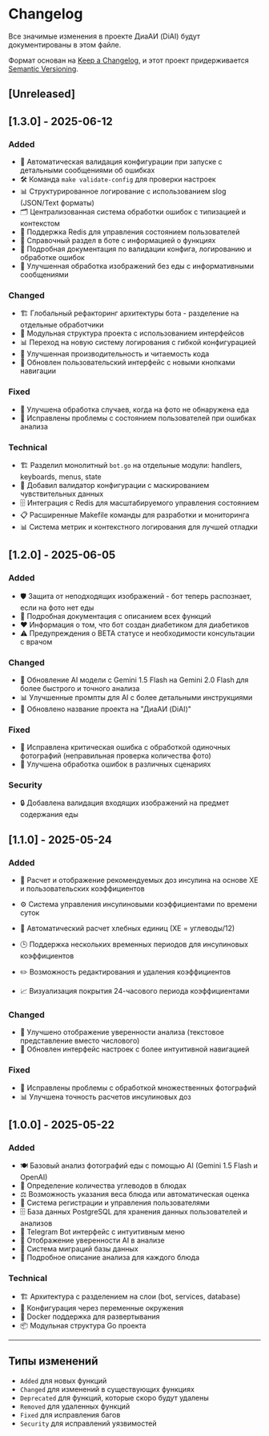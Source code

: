 # Changelog

Все значимые изменения в проекте ДиаАИ (DiAI) будут документированы в этом файле.

Формат основан на [Keep a Changelog](https://keepachangelog.com/ru/1.0.0/),
и этот проект придерживается [Semantic Versioning](https://semver.org/spec/v2.0.0.html).

## [Unreleased]

## [1.3.0] - 2025-06-12

### Added
- 🔧 Автоматическая валидация конфигурации при запуске с детальными сообщениями об ошибках
- 🛠️ Команда `make validate-config` для проверки настроек
- 📊 Структурированное логирование с использованием slog (JSON/Text форматы)
- 🗂️ Централизованная система обработки ошибок с типизацией и контекстом
- 🔌 Поддержка Redis для управления состоянием пользователей
- 📖 Справочный раздел в боте с информацией о функциях
- 📝 Подробная документация по валидации конфига, логированию и обработке ошибок
- 🎯 Улучшенная обработка изображений без еды с информативными сообщениями

### Changed
- 🏗️ Глобальный рефакторинг архитектуры бота - разделение на отдельные обработчики
- 🔄 Модульная структура проекта с использованием интерфейсов
- 📊 Переход на новую систему логирования с гибкой конфигурацией
- 🚀 Улучшенная производительность и читаемость кода
- 📱 Обновлен пользовательский интерфейс с новыми кнопками навигации

### Fixed
- 🐛 Улучшена обработка случаев, когда на фото не обнаружена еда
- 🔧 Исправлены проблемы с состоянием пользователей при ошибках анализа

### Technical
- 🏗️ Разделил монолитный `bot.go` на отдельные модули: handlers, keyboards, menus, state
- 🔧 Добавил валидатор конфигурации с маскированием чувствительных данных
- 🗄️ Интеграция с Redis для масштабируемого управления состоянием
- 📋 Расширенные Makefile команды для разработки и мониторинга
- 📊 Система метрик и контекстного логирования для лучшей отладки

## [1.2.0] - 2025-06-05

### Added
- 🛡️ Защита от неподходящих изображений - бот теперь распознает, если на фото нет еды
- 📝 Подробная документация с описанием всех функций
- ❤️ Информация о том, что бот создан диабетиком для диабетиков
- ⚠️ Предупреждения о BETA статусе и необходимости консультации с врачом

### Changed
- 🚀 Обновление AI модели с Gemini 1.5 Flash на Gemini 2.0 Flash для более быстрого и точного анализа
- 📊 Улучшенные промпты для AI с более детальными инструкциями
- 📖 Обновлено название проекта на "ДиаАИ (DiAI)"

### Fixed
- 🐛 Исправлена критическая ошибка с обработкой одиночных фотографий (неправильная проверка количества фото)
- 🔧 Улучшена обработка ошибок в различных сценариях

### Security
- 🔒 Добавлена валидация входящих изображений на предмет содержания еды

## [1.1.0] - 2025-05-24

### Added
- 💉 Расчет и отображение рекомендуемых доз инсулина на основе ХЕ и пользовательских коэффициентов
- ⚙️ Система управления инсулиновыми коэффициентами по времени суток
- 🥖 Автоматический расчет хлебных единиц (ХЕ = углеводы/12)

- 🕒 Поддержка нескольких временных периодов для инсулиновых коэффициентов
- ✏️ Возможность редактирования и удаления коэффициентов
- 📈 Визуализация покрытия 24-часового периода коэффициентами

### Changed
- 🎯 Улучшено отображение уверенности анализа (текстовое представление вместо числового)
- 📱 Обновлен интерфейс настроек с более интуитивной навигацией

### Fixed
- 🔧 Исправлены проблемы с обработкой множественных фотографий
- 📊 Улучшена точность расчетов инсулиновых доз

## [1.0.0] - 2025-05-22

### Added
- 🍽️ Базовый анализ фотографий еды с помощью AI (Gemini 1.5 Flash и OpenAI)
- 🔢 Определение количества углеводов в блюдах
- ⚖️ Возможность указания веса блюда или автоматическая оценка
- 👤 Система регистрации и управления пользователями
- 🗄️ База данных PostgreSQL для хранения данных пользователей и анализов
- 📱 Telegram Bot интерфейс с интуитивным меню
- 🎯 Отображение уверенности AI в анализе
- 🔄 Система миграций базы данных
- 📝 Подробное описание анализа для каждого блюда

### Technical
- 🏗️ Архитектура с разделением на слои (bot, services, database)
- 🔧 Конфигурация через переменные окружения
- 🐳 Docker поддержка для развертывания
- 📦 Модульная структура Go проекта

---

## Типы изменений
- `Added` для новых функций
- `Changed` для изменений в существующих функциях  
- `Deprecated` для функций, которые скоро будут удалены
- `Removed` для удаленных функций
- `Fixed` для исправления багов
- `Security` для исправлений уязвимостей 